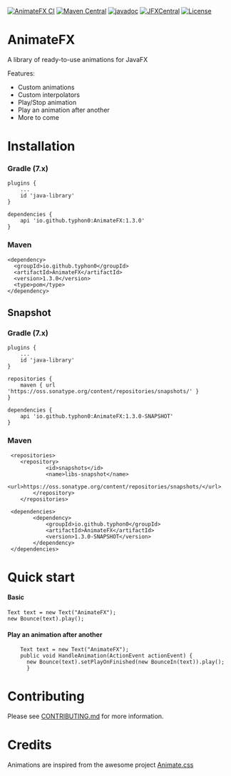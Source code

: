 [![AnimateFX CI](https://github.com/Typhon0/AnimateFX/actions/workflows/ci.yml/badge.svg?branch=master)](https://github.com/Typhon0/AnimateFX/actions/workflows/ci.yml)
[![Maven Central](https://maven-badges.herokuapp.com/maven-central/io.github.typhon0/AnimateFX/badge.svg)](https://maven-badges.herokuapp.com/maven-central/io.github.typhon0/AnimateFX)
[![javadoc](https://javadoc.io/badge2/io.github.typhon0/AnimateFX/javadoc.svg)](https://javadoc.io/doc/io.github.typhon0/AnimateFX)
[![JFXCentral](https://img.shields.io/badge/Find_me_on-JFXCentral-blue?logo=googlechrome&logoColor=white)](https://www.jfx-central.com/libraries/animatefx)
[![License](https://img.shields.io/badge/License-Apache%202.0-blue.svg)](https://opensource.org/licenses/Apache-2.0)

# AnimateFX

A library of ready-to-use animations for JavaFX

Features:

- Custom animations
- Custom interpolators
- Play/Stop animation
- Play an animation after another
- More to come

# Installation

### Gradle (7.x)

```
plugins {
    ...
    id 'java-library'
}

dependencies {
    api 'io.github.typhon0:AnimateFX:1.3.0'
}
```

### Maven

```
<dependency>
  <groupId>io.github.typhon0</groupId>
  <artifactId>AnimateFX</artifactId>
  <version>1.3.0</version>
  <type>pom</type>
</dependency>
```

## Snapshot

### Gradle (7.x)

```
plugins {
    ...
    id 'java-library'
}

repositories {
	maven { url 'https://oss.sonatype.org/content/repositories/snapshots/' }
}

dependencies {
    api 'io.github.typhon0:AnimateFX:1.3.0-SNAPSHOT'
}
```

### Maven

```
 <repositories>
 	<repository>
            <id>snapshots</id>
            <name>libs-snapshot</name>
            <url>https://oss.sonatype.org/content/repositories/snapshots/</url>
        </repository>
    </repositories>

 <dependencies>
        <dependency>
            <groupId>io.github.typhon0</groupId>
            <artifactId>AnimateFX</artifactId>
            <version>1.3.0-SNAPSHOT</version>
        </dependency>
 </dependencies>
```

# Quick start

#### Basic

```
Text text = new Text("AnimateFX");
new Bounce(text).play();
```

#### Play an animation after another

```
    Text text = new Text("AnimateFX");
    public void HandleAnimation(ActionEvent actionEvent) {
      new Bounce(text).setPlayOnFinished(new BounceIn(text)).play();
      }
```

# Contributing

Please see [CONTRIBUTING.md](https://github.com/Typhon0/AnimateFX/blob/master/CONTRIBUTING.md) for more information.

# Credits

Animations are inspired from the awesome project [Animate.css](https://github.com/daneden/animate.css)
